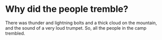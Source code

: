 # Why did the people tremble?

There was thunder and lightning bolts and a thick cloud on the mountain, and the sound of a very loud trumpet. So, all the people in the camp trembled.
